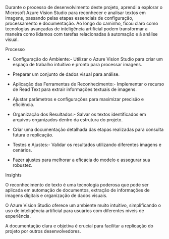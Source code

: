 Durante o processo de desenvolvimento deste projeto, aprendi a explorar o Microsoft Azure Vision Studio para reconhecer e analisar textos em imagens, passando pelas etapas essenciais de configuração, processamento e documentação. Ao longo do caminho, ficou claro como tecnologias avançadas de inteligência artificial podem transformar a maneira como lidamos com tarefas relacionadas à automação e à análise visual.

Processo

- Configuração do Ambiente:- Utilizar o Azure Vision Studio para criar um espaço de trabalho intuitivo e pronto para processar imagens.
- Preparar um conjunto de dados visual para análise.

- Aplicação das Ferramentas de Reconhecimento:- Implementar o recurso de Read Text para extrair informações textuais de imagens.
- Ajustar parâmetros e configurações para maximizar precisão e eficiência.

- Organização dos Resultados:- Salvar os textos identificados em arquivos organizados dentro da estrutura do projeto.
- Criar uma documentação detalhada das etapas realizadas para consulta futura e replicação.

- Testes e Ajustes:- Validar os resultados utilizando diferentes imagens e cenários.
- Fazer ajustes para melhorar a eficácia do modelo e assegurar sua robustez.


Insights

O reconhecimento de texto é uma tecnologia poderosa que pode ser aplicada em automação de documentos, extração de informações de imagens digitais e organização de dados visuais.

O Azure Vision Studio oferece um ambiente muito intuitivo, simplificando o uso de inteligência artificial para usuários com diferentes níveis de experiência.

A documentação clara e objetiva é crucial para facilitar a replicação do projeto por outros desenvolvedores.
